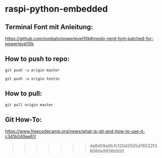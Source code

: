 # raspi-python-embedded


## Terminal Font mit Anleitung:

https://github.com/romkatv/powerlevel10k#meslo-nerd-font-patched-for-powerlevel10k

## How to push to repo:

```
git push -u origin master
```

```
git push -u origin testin
```

## How to pull:

```
git pull origin master
```

## Git How-To:

https://www.freecodecamp.org/news/what-is-git-and-how-to-use-it-c341b049ae61/
>>>>>>> da8d09a0b7c120d2505d76522f36080e9936b500
